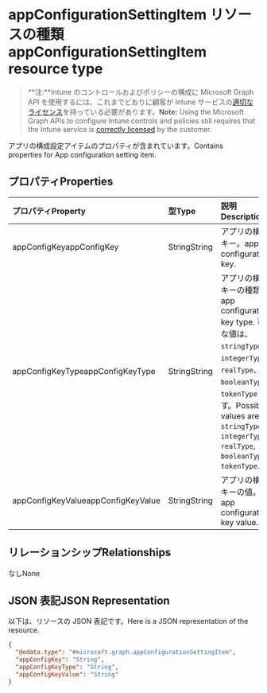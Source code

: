 # <a name="appconfigurationsettingitem-resource-type"></a><span data-ttu-id="0c78c-101">appConfigurationSettingItem リソースの種類</span><span class="sxs-lookup"><span data-stu-id="0c78c-101">appConfigurationSettingItem resource type</span></span>

> <span data-ttu-id="0c78c-102">**注:**Intune のコントロールおよびポリシーの構成に Microsoft Graph API を使用するには、これまでどおりに顧客が Intune サービスの[適切なライセンス](https://go.microsoft.com/fwlink/?linkid=839381)を持っている必要があります。</span><span class="sxs-lookup"><span data-stu-id="0c78c-102">**Note:** Using the Microsoft Graph APIs to configure Intune controls and policies still requires that the Intune service is [correctly licensed](https://go.microsoft.com/fwlink/?linkid=839381) by the customer.</span></span>

<span data-ttu-id="0c78c-103">アプリの構成設定アイテムのプロパティが含まれています。</span><span class="sxs-lookup"><span data-stu-id="0c78c-103">Contains properties for App configuration setting item.</span></span>
## <a name="properties"></a><span data-ttu-id="0c78c-104">プロパティ</span><span class="sxs-lookup"><span data-stu-id="0c78c-104">Properties</span></span>
|<span data-ttu-id="0c78c-105">プロパティ</span><span class="sxs-lookup"><span data-stu-id="0c78c-105">Property</span></span>|<span data-ttu-id="0c78c-106">型</span><span class="sxs-lookup"><span data-stu-id="0c78c-106">Type</span></span>|<span data-ttu-id="0c78c-107">説明</span><span class="sxs-lookup"><span data-stu-id="0c78c-107">Description</span></span>|
|:---|:---|:---|
|<span data-ttu-id="0c78c-108">appConfigKey</span><span class="sxs-lookup"><span data-stu-id="0c78c-108">appConfigKey</span></span>|<span data-ttu-id="0c78c-109">String</span><span class="sxs-lookup"><span data-stu-id="0c78c-109">String</span></span>|<span data-ttu-id="0c78c-110">アプリの構成キー。</span><span class="sxs-lookup"><span data-stu-id="0c78c-110">app configuration key.</span></span>|
|<span data-ttu-id="0c78c-111">appConfigKeyType</span><span class="sxs-lookup"><span data-stu-id="0c78c-111">appConfigKeyType</span></span>|<span data-ttu-id="0c78c-112">String</span><span class="sxs-lookup"><span data-stu-id="0c78c-112">String</span></span>|<span data-ttu-id="0c78c-113">アプリの構成キーの種類。</span><span class="sxs-lookup"><span data-stu-id="0c78c-113">app configuration key type.</span></span> <span data-ttu-id="0c78c-114">可能な値は、`stringType`、`integerType`、`realType`、`booleanType`、`tokenType` です。</span><span class="sxs-lookup"><span data-stu-id="0c78c-114">Possible values are: `stringType`, `integerType`, `realType`, `booleanType`, `tokenType`.</span></span>|
|<span data-ttu-id="0c78c-115">appConfigKeyValue</span><span class="sxs-lookup"><span data-stu-id="0c78c-115">appConfigKeyValue</span></span>|<span data-ttu-id="0c78c-116">String</span><span class="sxs-lookup"><span data-stu-id="0c78c-116">String</span></span>|<span data-ttu-id="0c78c-117">アプリの構成キーの値。</span><span class="sxs-lookup"><span data-stu-id="0c78c-117">app configuration key value.</span></span>|

## <a name="relationships"></a><span data-ttu-id="0c78c-118">リレーションシップ</span><span class="sxs-lookup"><span data-stu-id="0c78c-118">Relationships</span></span>
<span data-ttu-id="0c78c-119">なし</span><span class="sxs-lookup"><span data-stu-id="0c78c-119">None</span></span>
## <a name="json-representation"></a><span data-ttu-id="0c78c-120">JSON 表記</span><span class="sxs-lookup"><span data-stu-id="0c78c-120">JSON Representation</span></span>
<span data-ttu-id="0c78c-121">以下は、リソースの JSON 表記です。</span><span class="sxs-lookup"><span data-stu-id="0c78c-121">Here is a JSON representation of the resource.</span></span>
<!-- {
  "blockType": "resource",
  "keyProperty": "id",
  "@odata.type": "microsoft.graph.appConfigurationSettingItem"
}
-->
``` json
{
  "@odata.type": "#microsoft.graph.appConfigurationSettingItem",
  "appConfigKey": "String",
  "appConfigKeyType": "String",
  "appConfigKeyValue": "String"
}
```



